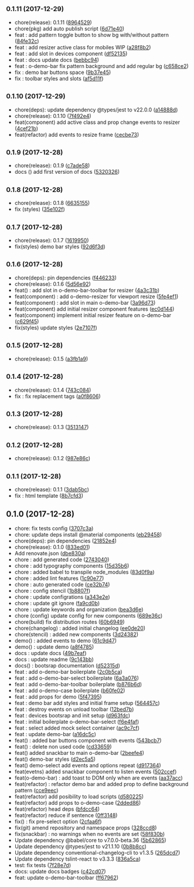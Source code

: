 <a name="0.1.11"></a>
## <small>0.1.11 (2017-12-29)</small>

* chore(release): 0.1.11 ([8964529](https://github.com/o-rango/orango-demo-tools/commit/8964529))
* chore(pkg) add auto publish script ([6d71e40](https://github.com/o-rango/orango-demo-tools/commit/6d71e40))
* feat : add pattern toggle button to show bg with/without pattern ([84fe32c](https://github.com/o-rango/orango-demo-tools/commit/84fe32c))
* feat : add resizer active class for mobiles WIP ([a28f8b2](https://github.com/o-rango/orango-demo-tools/commit/a28f8b2))
* feat : add slot in devices component ([df52135](https://github.com/o-rango/orango-demo-tools/commit/df52135))
* feat : docs update docs ([bebbc94](https://github.com/o-rango/orango-demo-tools/commit/bebbc94))
* feat : o-demo-bar fix pattern background and add regular bg ([c658ce2](https://github.com/o-rango/orango-demo-tools/commit/c658ce2))
* fix : demo bar buttons space ([9b37e45](https://github.com/o-rango/orango-demo-tools/commit/9b37e45))
* fix : toolbar styles and slots ([af5d11f](https://github.com/o-rango/orango-demo-tools/commit/af5d11f))



<a name="0.1.10"></a>
## <small>0.1.10 (2017-12-29)</small>

* chore(deps): update dependency @types/jest to v22.0.0 ([a14888d](https://github.com/o-rango/orango-demo-tools/commit/a14888d))
* chore(release): 0.1.10 ([7f492e4](https://github.com/o-rango/orango-demo-tools/commit/7f492e4))
* feat(component) add active class and prop change events to resizer ([4cef21b](https://github.com/o-rango/orango-demo-tools/commit/4cef21b))
* feat(refactor) add events to resize frame ([cecbe73](https://github.com/o-rango/orango-demo-tools/commit/cecbe73))



<a name="0.1.9"></a>
## <small>0.1.9 (2017-12-28)</small>

* chore(release): 0.1.9 ([c7ade58](https://github.com/o-rango/orango-demo-tools/commit/c7ade58))
* docs () add first version of docs ([5320326](https://github.com/o-rango/orango-demo-tools/commit/5320326))



<a name="0.1.8"></a>
## <small>0.1.8 (2017-12-28)</small>

* chore(release): 0.1.8 ([6635155](https://github.com/o-rango/orango-demo-tools/commit/6635155))
* fix (styles) ([35e102f](https://github.com/o-rango/orango-demo-tools/commit/35e102f))



<a name="0.1.7"></a>
## <small>0.1.7 (2017-12-28)</small>

* chore(release): 0.1.7 ([1619950](https://github.com/o-rango/orango-demo-tools/commit/1619950))
* fix(styles) demo bar styles ([92d6f3d](https://github.com/o-rango/orango-demo-tools/commit/92d6f3d))



<a name="0.1.6"></a>
## <small>0.1.6 (2017-12-28)</small>

* chore(deps): pin dependencies ([f446233](https://github.com/o-rango/orango-demo-tools/commit/f446233))
* chore(release): 0.1.6 ([5d56e92](https://github.com/o-rango/orango-demo-tools/commit/5d56e92))
* feat() : add slot in o-demo-bar-toolbar for resizer ([4a3c31b](https://github.com/o-rango/orango-demo-tools/commit/4a3c31b))
* feat(component) : add o-demo-resizer for viewport resize ([5fe4ef1](https://github.com/o-rango/orango-demo-tools/commit/5fe4ef1))
* feat(component) : add slot in main o-demo-bar ([3a96d73](https://github.com/o-rango/orango-demo-tools/commit/3a96d73))
* feat(component) add initial resizer component features ([ec0d144](https://github.com/o-rango/orango-demo-tools/commit/ec0d144))
* feat(component) implement initial resizer feature on o-demo-bar ([c629f45](https://github.com/o-rango/orango-demo-tools/commit/c629f45))
* fix(styles) update styles ([2e7107f](https://github.com/o-rango/orango-demo-tools/commit/2e7107f))



<a name="0.1.5"></a>
## <small>0.1.5 (2017-12-28)</small>

* chore(release): 0.1.5 ([a3fb1a9](https://github.com/o-rango/orango-demo-tools/commit/a3fb1a9))



<a name="0.1.4"></a>
## <small>0.1.4 (2017-12-28)</small>

* chore(release): 0.1.4 ([743c084](https://github.com/o-rango/orango-demo-tools/commit/743c084))
* fix : fix replacement tags ([a0f8606](https://github.com/o-rango/orango-demo-tools/commit/a0f8606))



<a name="0.1.3"></a>
## <small>0.1.3 (2017-12-28)</small>

* chore(release): 0.1.3 ([3513147](https://github.com/o-rango/orango-demo-tools/commit/3513147))



<a name="0.1.2"></a>
## <small>0.1.2 (2017-12-28)</small>

* chore(release): 0.1.2 ([987e86c](https://github.com/o-rango/orango-demo-tools/commit/987e86c))



<a name="0.1.1"></a>
## <small>0.1.1 (2017-12-28)</small>

* chore(release): 0.1.1 ([3dab5bc](https://github.com/o-rango/orango-demo-tools/commit/3dab5bc))
* fix : html template ([8b7cfd3](https://github.com/o-rango/orango-demo-tools/commit/8b7cfd3))



<a name="0.1.0"></a>
## 0.1.0 (2017-12-28)

* chore: fix tests config ([3707c3a](https://github.com/o-rango/orango-demo-tools/commit/3707c3a))
* chore: update deps install @material components ([eb29458](https://github.com/o-rango/orango-demo-tools/commit/eb29458))
* chore(deps): pin dependencies ([21852e4](https://github.com/o-rango/orango-demo-tools/commit/21852e4))
* chore(release): 0.1.0 ([833ed01](https://github.com/o-rango/orango-demo-tools/commit/833ed01))
* Add renovate.json ([dbe830a](https://github.com/o-rango/orango-demo-tools/commit/dbe830a))
* chore : add generated code ([2743040](https://github.com/o-rango/orango-demo-tools/commit/2743040))
* chore : add typography components ([15d35b6](https://github.com/o-rango/orango-demo-tools/commit/15d35b6))
* chore : added babel to transpile node_modules ([83d0f9a](https://github.com/o-rango/orango-demo-tools/commit/83d0f9a))
* chore : added lint features ([1c90e77](https://github.com/o-rango/orango-demo-tools/commit/1c90e77))
* chore : auto generated code ([ce32b74](https://github.com/o-rango/orango-demo-tools/commit/ce32b74))
* chore : config stencil ([1b8807f](https://github.com/o-rango/orango-demo-tools/commit/1b8807f))
* chore : update configrations ([a343e2e](https://github.com/o-rango/orango-demo-tools/commit/a343e2e))
* chore : update git ignore ([fa9cd0b](https://github.com/o-rango/orango-demo-tools/commit/fa9cd0b))
* chore : update keywords and organization ([bea3d6e](https://github.com/o-rango/orango-demo-tools/commit/bea3d6e))
* chore (config) update config for new components ([689e36c](https://github.com/o-rango/orango-demo-tools/commit/689e36c))
* chore(build) fix distribution routes ([60b6949](https://github.com/o-rango/orango-demo-tools/commit/60b6949))
* chore(changelog) : added initial changelog ([ee0de20](https://github.com/o-rango/orango-demo-tools/commit/ee0de20))
* chore(stencil) : added new components ([3d24382](https://github.com/o-rango/orango-demo-tools/commit/3d24382))
* demo() : added events to demo ([61c9d47](https://github.com/o-rango/orango-demo-tools/commit/61c9d47))
* demo() : update demo ([a8f4785](https://github.com/o-rango/orango-demo-tools/commit/a8f4785))
* docs : update docs ([49b7eaf](https://github.com/o-rango/orango-demo-tools/commit/49b7eaf))
* docs : update readme ([9c143bb](https://github.com/o-rango/orango-demo-tools/commit/9c143bb))
* docs() : bootsrap documentation ([d52315d](https://github.com/o-rango/orango-demo-tools/commit/d52315d))
* feat : add o-demo-bar boilerplate ([2c0b5ca](https://github.com/o-rango/orango-demo-tools/commit/2c0b5ca))
* feat : add o-demo-bar-select boilerplate ([6a3a076](https://github.com/o-rango/orango-demo-tools/commit/6a3a076))
* feat : add o-demo-bar-toolbar boilerplate ([b876b6d](https://github.com/o-rango/orango-demo-tools/commit/b876b6d))
* feat : add o-demo-case boilerplate ([b60fe02](https://github.com/o-rango/orango-demo-tools/commit/b60fe02))
* feat : add props for demo ([5f47395](https://github.com/o-rango/orango-demo-tools/commit/5f47395))
* feat : demo bar add styles and initial frame setup ([564457c](https://github.com/o-rango/orango-demo-tools/commit/564457c))
* feat : destroy events on unload toolbar ([12bed7b](https://github.com/o-rango/orango-demo-tools/commit/12bed7b))
* feat : devices bootsrap and init setup ([d963fdc](https://github.com/o-rango/orango-demo-tools/commit/d963fdc))
* feat : initial boilerplate o-demo-bar-select ([f6e4faf](https://github.com/o-rango/orango-demo-tools/commit/f6e4faf))
* feat : select added mock select container ([ac9c7cf](https://github.com/o-rango/orango-demo-tools/commit/ac9c7cf))
* feat : update demo-bar ([a16dc5c](https://github.com/o-rango/orango-demo-tools/commit/a16dc5c))
* feat() : added bar buttons component with events ([543bcb7](https://github.com/o-rango/orango-demo-tools/commit/543bcb7))
* feat() : delete non used code ([cd33659](https://github.com/o-rango/orango-demo-tools/commit/cd33659))
* feat() added snackbar to main o-demo-bar ([2beefe4](https://github.com/o-rango/orango-demo-tools/commit/2beefe4))
* feat() demo-bar styles ([d2ec5a5](https://github.com/o-rango/orango-demo-tools/commit/d2ec5a5))
* feat() demo-select add events and options repeat ([d917364](https://github.com/o-rango/orango-demo-tools/commit/d917364))
* feat(evetns) added snackbar component to listen events ([502ccef](https://github.com/o-rango/orango-demo-tools/commit/502ccef))
* feat(o-demo-bar) :  add toast to DOM only when are events ([aa37acc](https://github.com/o-rango/orango-demo-tools/commit/aa37acc))
* feat(refactor) : refactor demo bar and added prop to define background pattern ([cce9eec](https://github.com/o-rango/orango-demo-tools/commit/cce9eec))
* feat(refactor) add posibility to load scripts ([d580225](https://github.com/o-rango/orango-demo-tools/commit/d580225))
* feat(refactor) add props to o-demo-case ([2dded86](https://github.com/o-rango/orango-demo-tools/commit/2dded86))
* feat(refactor) head deps ([bfdcc64](https://github.com/o-rango/orango-demo-tools/commit/bfdcc64))
* feat(refactor) reduce if sentence ([0ff3148](https://github.com/o-rango/orango-demo-tools/commit/0ff3148))
* fix() : fix pre-select option ([2cfaa6f](https://github.com/o-rango/orango-demo-tools/commit/2cfaa6f))
* fix(git) amend repository and namespace props ([328ccd8](https://github.com/o-rango/orango-demo-tools/commit/328ccd8))
* fix(snackbar) : no warnings when no events are set ([58f830b](https://github.com/o-rango/orango-demo-tools/commit/58f830b))
* Update dependency @babel/core to v7.0.0-beta.36 ([5b62865](https://github.com/o-rango/orango-demo-tools/commit/5b62865))
* Update dependency @types/jest to v21.1.10 ([0b8b8cc](https://github.com/o-rango/orango-demo-tools/commit/0b8b8cc))
* Update dependency conventional-changelog-cli to v1.3.5 ([265dcd7](https://github.com/o-rango/orango-demo-tools/commit/265dcd7))
* Update dependency tslint-react to v3.3.3 ([836a5ca](https://github.com/o-rango/orango-demo-tools/commit/836a5ca))
* test: fix tests ([7f28e7d](https://github.com/o-rango/orango-demo-tools/commit/7f28e7d))
* docs: update docs badges ([c42cd07](https://github.com/o-rango/orango-demo-tools/commit/c42cd07))
* feat: update o-demo-bar-toolbar ([ff67962](https://github.com/o-rango/orango-demo-tools/commit/ff67962))



